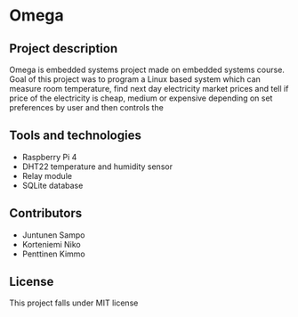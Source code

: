 # Omega

## Project description
Omega is embedded systems project made on embedded systems course.
Goal of this project was to program a Linux based system which can measure room temperature, find next day electricity market prices and tell if price of the electricity is cheap, medium or expensive depending on set preferences by user and then controls the 

## Tools and technologies
- Raspberry Pi 4
- DHT22 temperature and humidity sensor
- Relay module
- SQLite database

## Contributors
- Juntunen Sampo
- Korteniemi Niko
- Penttinen Kimmo

## License
This project falls under MIT license
